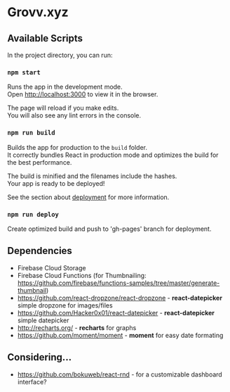 ﻿# Grovv.xyz

## Available Scripts

In the project directory, you can run:

### `npm start`

Runs the app in the development mode.<br>
Open [http://localhost:3000](http://localhost:3000) to view it in the browser.

The page will reload if you make edits.<br>
You will also see any lint errors in the console.

### `npm run build`

Builds the app for production to the `build` folder.<br>
It correctly bundles React in production mode and optimizes the build for the best performance.

The build is minified and the filenames include the hashes.<br>
Your app is ready to be deployed!

See the section about [deployment](https://facebook.github.io/create-react-app/docs/deployment) for more information.

### `npm run deploy`

Create optimized build and push to 'gh-pages' branch for deployment.

## Dependencies
* Firebase Cloud Storage
* Firebase Cloud Functions (for Thumbnailing: https://github.com/firebase/functions-samples/tree/master/generate-thumbnail)
* https://github.com/react-dropzone/react-dropzone - **react-datepicker** simple dropzone for images/files
* https://github.com/Hacker0x01/react-datepicker - **react-datepicker** simple datepicker
* http://recharts.org/ - **recharts** for graphs
* https://github.com/moment/moment - **moment** for easy date formating

## Considering...
* https://github.com/bokuweb/react-rnd - for a customizable dashboard interface?

